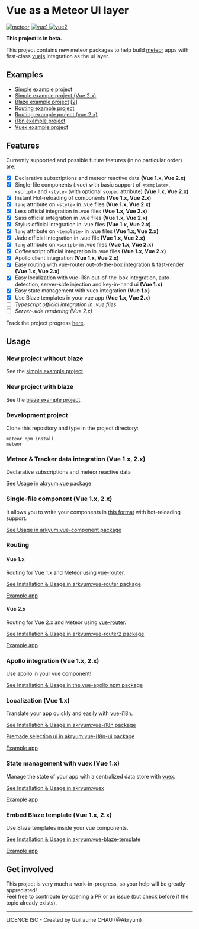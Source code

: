 # Vue as a Meteor UI layer

[![meteor](https://img.shields.io/badge/meteor-1.4.2.3-blue.svg)](https://meteor.com/)
[![vue1](https://img.shields.io/badge/vue-1.x-brightgreen.svg) ![vue2](https://img.shields.io/badge/vue-2.x-brightgreen.svg)](https://vuejs.org/)

**This project is in beta.**

This project contains new meteor packages to help build [meteor](http://meteor.com/) apps with first-class [vuejs](http://vuejs.org/) integration as the ui layer.

## Examples

- [Simple example project](https://github.com/Akryum/meteor-vue-example)
- [Simple example project (Vue 2.x)](https://github.com/Akryum/meteor-vue2-example)
- [Blaze example project](https://github.com/Akryum/meteor-vue-blaze) [[2](https://github.com/Akryum/meteor-vue-blaze/tree/render-blaze)]
- [Routing example project](https://github.com/Akryum/meteor-vue-example-routing)
- [Routing example project (vue 2.x)](https://github.com/Akryum/meteor-vue2-example-routing)
- [i18n example project](https://github.com/Akryum/meteor-vue-example-i18n)
- [Vuex example project](https://github.com/Akryum/meteor-vuex-example)

## Features

Currently supported and possible future features (in no particular order) are:

 - [x] Declarative subscriptions and meteor reactive data **(Vue 1.x, Vue 2.x)**
 - [x] Single-file components (.vue) with basic support of `<template>`, `<script>` and `<style>` (with optional `scoped` attribute) **(Vue 1.x, Vue 2.x)**
 - [x] Instant Hot-reloading of components **(Vue 1.x, Vue 2.x)**
 - [x] `lang` attribute on `<style>` in .vue files **(Vue 1.x, Vue 2.x)**
 - [x] Less official integration in .vue files **(Vue 1.x, Vue 2.x)**
 - [x] Sass official integration in .vue files **(Vue 1.x, Vue 2.x)**
 - [x] Stylus official integration in .vue files **(Vue 1.x, Vue 2.x)**
 - [x] `lang` attribute on `<template>` in .vue files **(Vue 1.x, Vue 2.x)**
 - [x] Jade official integration in .vue file **(Vue 1.x, Vue 2.x)**
 - [x] `lang` attribute on `<script>` in .vue files **(Vue 1.x, Vue 2.x)**
 - [x] Coffeescript official integration in .vue files **(Vue 1.x, Vue 2.x)**
 - [x] Apollo client integration **(Vue 1.x, Vue 2.x)**
 - [x] Easy routing with vue-router out-of-the-box integration & fast-render **(Vue 1.x, Vue 2.x)**
 - [x] Easy localization with vue-i18n out-of-the-box integration, auto-detection, server-side injection and key-in-hand ui **(Vue 1.x)**
 - [x] Easy state management with vuex integration **(Vue 1.x)**
 - [x] Use Blaze templates in your vue app **(Vue 1.x, Vue 2.x)**
 - [ ] *Typescript official integration in .vue files*
 - [ ] *Server-side rendering (Vue 2.x)*

Track the project progress [here](https://github.com/Akryum/meteor-vue-component/milestones).

## Usage

### New project without blaze

See the [simple example project](https://github.com/Akryum/meteor-vue-example).

### New project with blaze

See the [blaze example project](https://github.com/Akryum/meteor-vue-blaze).

### Development project

Clone this repository and type in the project directory:

    meteor npm install
    meteor

### Meteor & Tracker data integration (Vue 1.x, 2.x)

Declarative subscriptions and meteor reactive data

[See Usage in akryum:vue package](https://github.com/Akryum/meteor-vue-component/tree/master/packages/vue#usage)

### Single-file component (Vue 1.x, 2.x)

It allows you to write your components in [this format](https://vuejs.org/guide/application.html#Single-File-Components) with hot-reloading support.

[See Usage in arkyum:vue-component package](https://github.com/Akryum/meteor-vue-component/tree/master/packages/vue-component#usage)

### Routing

#### Vue 1.x

Routing for Vue 1.x and Meteor using [vue-router](https://github.com/vuejs/vue-router).

[See Installation & Usage in arkyum:vue-router package](https://github.com/Akryum/meteor-vue-component/tree/master/packages/vue-router#installation)

[Example app](https://github.com/Akryum/meteor-vue-example-routing)

#### Vue 2.x

Routing for Vue 2.x and Meteor using [vue-router](https://github.com/vuejs/vue-router).

[See Installation & Usage in arkyum:vue-router2 package](https://github.com/Akryum/meteor-vue-component/tree/master/packages/vue-router2#installation)

[Example app](https://github.com/Akryum/meteor-vue2-example-routing)

### Apollo integration (Vue 1.x, 2.x)

Use apollo in your vue component!

[See Installation & Usage in the vue-apollo npm package](https://github.com/Akryum/vue-apollo)

### Localization (Vue 1.x)

Translate your app quickly and easily with [vue-i18n](https://github.com/kazupon/vue-i18n).

[See Installation & Usage in akryum:vue-i18n package](https://github.com/Akryum/meteor-vue-component/tree/master/packages/vue-i18n#installation)

[Premade selection ui in akryum:vue-i18n-ui package](https://github.com/Akryum/meteor-vue-component/tree/master/packages/vue-i18n-ui)

[Example app](https://github.com/Akryum/meteor-vue-example-i18n)

### State management with vuex (Vue 1.x)

Manage the state of your app with a centralized data store with [vuex](https://github.com/vuejs/vuex).

[See Installation & Usage in akryum:vuex](https://github.com/Akryum/meteor-vue-component/tree/master/packages/vuex#installation)

[Example app](https://github.com/Akryum/meteor-vuex-example)

### Embed Blaze template (Vue 1.x, 2.x)

Use Blaze templates inside your vue components.

[See Installation & Usage in akryum:vue-blaze-template](https://github.com/Akryum/meteor-vue-component/tree/master/packages/vue-blaze-template)

[Example app](https://github.com/Akryum/meteor-vue-blaze/tree/render-blaze)

## Get involved

This project is very much a work-in-progress, so your help will be greatly appreciated!  
Feel free to contribute by opening a PR or an issue (but check before if the topic already exists).

---

LICENCE ISC - Created by Guillaume CHAU (@Akryum)
